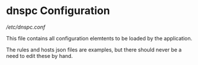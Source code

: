dnspc Configuration
============

*/etc/dnspc.conf*

This file contains all configuration elemtents to be loaded by the application.

The rules and hosts json files are examples, but there should never be a need to edit these by hand.
